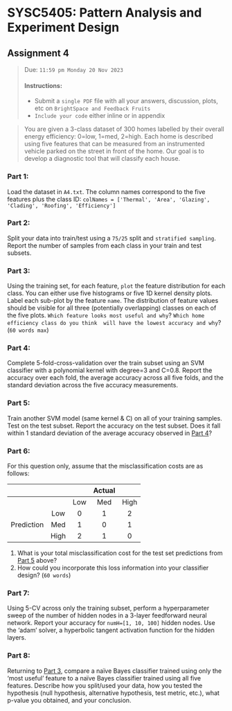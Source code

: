 # SYSC5405: Pattern Analysis and Experiment Design

## Assignment 4 

> Due: `11:59 pm Monday 20 Nov 2023`
> #### Instructions:
>
> * Submit a `single PDF` file with all your answers, discussion, plots, etc on `BrightSpace and Feedback Fruits`
> * `Include your code` either inline or in appendix

> You are given a 3-class dataset of 300 homes labelled by their overall energy efficiency: 0=low, 1=med, 2=high. 
> Each home is described using five features that can be measured from an instrumented vehicle parked on the street in front of the home. 
> Our goal is to develop a diagnostic tool that will classify each house.

### Part 1:
Load the dataset in `A4.txt`. 
The column names correspond to the five features plus the class ID: `colNames = ['Thermal', 'Area', 'Glazing', 'Clading', 'Roofing', 'Efficiency']`

### Part 2:
Split your data into train/test using a `75/25` split and `stratified sampling`. 
Report the number of samples from each class in your train and test subsets.

### Part 3:
Using the training set, for each feature, `plot` the feature distribution for each class. 
You can either use five histograms or five 1D kernel density plots. Label each sub-plot by the feature `name`. 
The distribution of feature values should be visible for all three (potentially overlapping) classes on each of the five plots.
`Which feature looks most useful and why`?
`Which home efficiency class do you think 
will have the lowest accuracy and why`? 
(`60 words max`)

### Part 4:
Complete 5-fold-cross-validation over the train subset using an SVM classifier with a polynomial kernel with degree=3 and C=0.8. 
Report the accuracy over each fold, the average accuracy across all five folds, and the standard deviation across the five accuracy measurements.

### Part 5:
Train another SVM model (same kernel & C) on all of your training samples. 
Test on the test subset. 
Report the accuracy on the test subset. Does it fall within 1 standard deviation of the average accuracy observed in [Part 4](https://github.com/AbdulMutakabbir/SYSC5405-pattern-analysis-and-experiment-design/tree/assignment_4#part-4)?

### Part 6:
For this question only, assume that the misclassification costs are as follows:

|            |      |      |Actual|      |
|------------| :--: | :--: | :--: | :--: |
|            |      | Low  | Med  | High |
|            | Low  |  0   |  1   |  2   | 
| Prediction | Med  |  1   |  0   |  1   | 
|            | High |  2   |  1   |  0   | 

1. What is your total misclassification cost for the test set predictions from [Part 5](https://github.com/AbdulMutakabbir/SYSC5405-pattern-analysis-and-experiment-design/tree/assignment_4#part-5) above?
2. How could you incorporate this loss information into your classifier design? (`60 words`)

### Part 7:
Using 5-CV across only the training subset, perform a hyperparameter sweep of the number of hidden nodes in a 3-layer feedforward neural network. 
Report your accuracy for `numH=[1, 10, 100]` hidden nodes. 
Use the ‘adam’ solver, a hyperbolic tangent activation function for the hidden layers.

### Part 8:
Returning to [Part 3](https://github.com/AbdulMutakabbir/SYSC5405-pattern-analysis-and-experiment-design/tree/assignment_4#part-3), compare a naïve Bayes classifier trained using only the ‘most useful’ feature to a naïve Bayes classifier trained using all five features. 
Describe how you split/used your data, how you tested the hypothesis (null hypothesis, alternative hypothesis, test metric, etc.), what p-value you 
obtained, and your conclusion.

